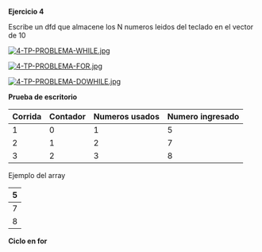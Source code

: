 **Ejercicio 4**

Escribe un dfd que almacene los N numeros leidos del teclado en el vector de 10

[![4-TP-PROBLEMA-WHILE.jpg](https://i.postimg.cc/RhN4nDhp/4-TP-PROBLEMA-WHILE.jpg)](https://postimg.cc/BP9drNx2)

[![4-TP-PROBLEMA-FOR.jpg](https://i.postimg.cc/8PfTp9qj/4-TP-PROBLEMA-FOR.jpg)](https://postimg.cc/hfnkMy4B)

[![4-TP-PROBLEMA-DOWHILE.jpg](https://i.postimg.cc/d1SKvj62/4-TP-PROBLEMA-DOWHILE.jpg)](https://postimg.cc/2bvt7vPy)

**Prueba de escritorio**

|Corrida|Contador|Numeros usados|Numero ingresado|
|-|-|-|-|
|1|0|1|5|
|2|1|2|7|
|3|2|3|8|

Ejemplo del array 

|5|
|-|
|7|
|8|

**Ciclo en for**
```
